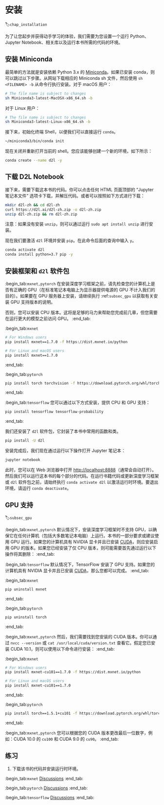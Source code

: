 # 安装
:label:`chap_installation`

为了让您起步并获得动手学习的体验，我们需要为您设置一个运行 Python、Jupyter Notebook、相关库以及运行本书所需的代码的环境。

## 安装 Miniconda

最简单的方法就是安装依赖 Python 3.x 的 [Miniconda](https://conda.io/en/latest/miniconda.html)。如果已安装 conda，则可以跳过以下步骤。从网站下载相应的 Miniconda sh 文件，然后使用 `sh <FILENAME> -b` 从命令行执行安装。对于 macOS 用户：

```bash
# The file name is subject to changes
sh Miniconda3-latest-MacOSX-x86_64.sh -b
```

对于 Linux 用户：

```bash
# The file name is subject to changes
sh Miniconda3-latest-Linux-x86_64.sh -b
```

接下来，初始化终端 Shell，以便我们可以直接运行 `conda`。

```bash
~/miniconda3/bin/conda init
```

现在关闭并重新打开当前的 shell。您应该能够创建一个新的环境，如下所示：

```bash
conda create --name d2l -y
```

## 下载 D2L Notebook

接下来，需要下载这本书的代码。你可以点击任何 HTML 页面顶部的 “Jupyter 笔记本文件” 选项卡下载，并解压代码。或者可以按照如下方式进行下载：

```bash
mkdir d2l-zh && cd d2l-zh
curl https://d2l.ai/d2l-zh.zip -o d2l-zh.zip
unzip d2l-zh.zip && rm d2l-zh.zip
```

注意：如果没有安装 `unzip`，则可以通过运行 `sudo apt install unzip` 进行安装。

现在我们要激活 `d2l` 环境并安装 `pip`。在此命令后面的查询中输入 `y`。

```bash
conda activate d2l
conda install python=3.7 pip -y
```

## 安装框架和 `d2l` 软件包

:begin_tab:`mxnet,pytorch`
在安装深度学习框架之前，请先检查您的计算机上是否有正确的 GPU（在标准笔记本电脑上为显示器提供电源的 GPU 不计入我们的目的）。如果要在 GPU 服务器上安装，请继续执行 :ref:`subsec_gpu` 以获取有关安装 GPU 支持版本的说明。

否则，您可以安装 CPU 版本。这将是足够的马力来帮助您完成前几章，但您需要在运行更大的模型之前访问 GPU。
:end_tab:

:begin_tab:`mxnet`
```bash
# For Windows users
pip install mxnet==1.7.0 -f https://dist.mxnet.io/python

# For Linux and macOS users
pip install mxnet==1.7.0
```
:end_tab:

:begin_tab:`pytorch`
```bash
pip install torch torchvision -f https://download.pytorch.org/whl/torch_stable.html
```
:end_tab:

:begin_tab:`tensorflow`
您可以通过以下方式安装，提供 CPU 和 GPU 支持：

```bash
pip install tensorflow tensorflow-probability
```
:end_tab:

我们还安装了 `d2l` 软件包，它封装了本书中常用的函数和类。

```bash
pip install -U d2l
```

安装完成后，我们现在通过运行以下操作打开 Jupyter 笔记本：

```bash
jupyter notebook
```

此时，您可以在 Web 浏览器中打开 <http://localhost:8888>（通常会自动打开）。然后我们可以运行这本书的每个部分的代码。在运行书籍代码或更新深度学习框架或 `d2l` 软件包之前，请始终执行 `conda activate d2l` 以激活运行时环境。要退出环境，请运行 `conda deactivate`。

## GPU 支持
:label:`subsec_gpu`

:begin_tab:`mxnet,pytorch`
默认情况下，安装深度学习框架时不支持 GPU，以确保它在任何计算机（包括大多数笔记本电脑）上运行。本书的一部分要求或建议使用 GPU 运行。如果您的计算机具有 NVIDIA 显卡并且已安装 [CUDA](https://developer.nvidia.com/cuda-downloads)，则应安装启用 GPU 的版本。如果您已经安装了仅 CPU 版本，则可能需要首先通过运行以下操作将其删除：
:end_tab:

:begin_tab:`tensorflow`
默认情况下，TensorFlow 安装了 GPU 支持。如果您的计算机具有 NVIDIA 显卡并且已安装 [CUDA](https://developer.nvidia.com/cuda-downloads)，那么您都可以完成。
:end_tab:

:begin_tab:`mxnet`
```bash
pip uninstall mxnet
```
:end_tab:

:begin_tab:`pytorch`
```bash
pip uninstall torch
```
:end_tab:

:begin_tab:`mxnet,pytorch`
然后，我们需要找到您安装的 CUDA 版本。你可以通过 `nvcc --version` 或 `cat /usr/local/cuda/version.txt` 查看它。假定您已安装 CUDA 10.1，则可以使用以下命令进行安装：
:end_tab:

:begin_tab:`mxnet`
```bash
# For Windows users
pip install mxnet-cu101==1.7.0 -f https://dist.mxnet.io/python

# For Linux and macOS users
pip install mxnet-cu101==1.7.0
```
:end_tab:

:begin_tab:`pytorch`
```bash
pip install torch==1.5.1+cu101 -f https://download.pytorch.org/whl/torch_stable.html
```
:end_tab:

:begin_tab:`mxnet,pytorch`
您可以根据您的 CUDA 版本更改最后一位数字，例如：CUDA 10.0 的 `cu100` 和 CUDA 9.0 的 `cu90`。
:end_tab:

## 练习

1. 下载该书的代码并安装运行时环境。

:begin_tab:`mxnet`
[Discussions](https://discuss.d2l.ai/t/23)
:end_tab:

:begin_tab:`pytorch`
[Discussions](https://discuss.d2l.ai/t/24)
:end_tab:

:begin_tab:`tensorflow`
[Discussions](https://discuss.d2l.ai/t/436)
:end_tab:
